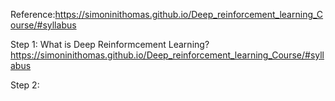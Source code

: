 Reference:https://simoninithomas.github.io/Deep_reinforcement_learning_Course/#syllabus

Step 1:
What is Deep Reinformcement Learning?
https://simoninithomas.github.io/Deep_reinforcement_learning_Course/#syllabus

Step 2:


